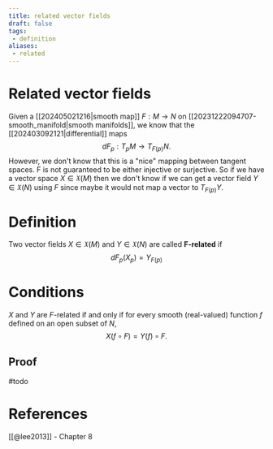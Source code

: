```yaml
---
title: related vector fields
draft: false
tags:
 - definition
aliases:
 - related
---
```

# Related vector fields
Given a [[202405021216|smooth map]] $F:M \to N$ on [[20231222094707-smooth_manifold|smooth manifolds]], we know that the [[202403092121|differential]] maps
$$ dF_p:T_pM \longrightarrow T_{F(p)}N.$$
However, we don't know that this is a "nice" mapping between tangent spaces. 
F is not guaranteed to be either injective or surjective. 
So if we have a vector space $X \in \mathfrak{X}(M)$ then we don't know if we can get a vector field $Y \in \mathfrak{X}(N)$ using $F$ since maybe it would not map a vector to $T_{F(p)}Y$. 

# Definition
Two vector fields $X \in \mathfrak{X}(M)$ and $Y \in \mathfrak{X}(N)$ are called **F-related** if 
$$dF_p(X_p)= Y_{F(p)}$$

# Conditions
$X$ and $Y$ are $F$-related if and only if for every smooth (real-valued) function $f$ defined on an open subset of $N$,
$$ X(f\circ F) = Y(f) \circ F.$$
## Proof
#todo  

# References
[[@lee2013]] - Chapter 8